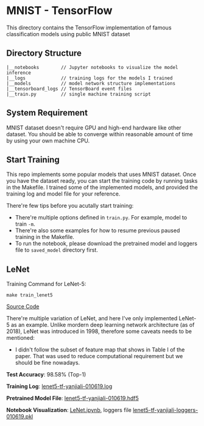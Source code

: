 # MNIST - TensorFlow 

This directory contains the TensorFlow implementation of famous classification models using public MNIST dataset

## Directory Structure

```
|__notebooks        // Jupyter notebooks to visualize the model inference
|__logs             // training logs for the models I trained
|__models           // model network structure implementations
|__tensorboard_logs // TensorBoard event files
|__train.py         // single machine training script
```

## System Requirement

MNIST dataset doesn't require GPU and high-end hardware like other dataset. You should be able to converge within reasonable amount of time by using your own machine CPU.

## Start Training

This repo implements some popular models that uses MNIST dataset. Once you have the dataset ready, you can start the training code by running tasks in the Makefile. I trained some of the implemented models, and provided the training log and model file for your reference.

There're few tips before you acutally start training:

- There're multiple options defined in `train.py`. For example, model to train `-m`.
- There're also some examples for how to resume previous paused training in the Makefile.
- To run the notebook, please download the pretrained model and loggers file to `saved_model` directory first.

## LeNet

Training Command for LeNet-5:
```
make train_lenet5
```
[Source Code](models/lenet5.py)

There're multiple variation of LeNet, and here I've only implemented LeNet-5 as an example. Unlike mordern deep learning network architecture (as of 2018), LeNet was introduced in 1998, therefore some caveats needs to be mentioned:

- I didn't follow the subset of feature map that shows in Table I of the paper. That was used to reduce computational requirement but we should be fine nowadays.

**Test Accuracy**: 98.58% (Top-1)

**Training Log**: [lenet5-tf-yanjiali-010619.log](logs/lenet5-tf-yanjiali-010619.log)

**Pretrained Model File**: [lenet5-tf-yanjiali-010619.hdf5](https://drive.google.com/file/d/1pMVIw1yQHe6zAviRu5ddF1xjWuuF8JML/view?usp=sharing)

**Notebook Visualization**: [LeNet.ipynb](notebooks/LeNet.ipynb), loggers file [lenet5-tf-yanjiali-loggers-010619.pkl](https://drive.google.com/file/d/1nzfk-W073IGsA2iZ7UTxc8jmUbevHzFI/view?usp=sharing)